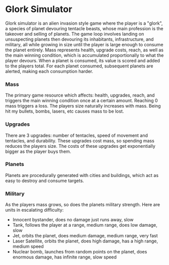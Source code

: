# Glork Simulator

Glork simulator is an alien invasion style game where the player is a "glork", a species of planet devouring tentacle beasts, whose main profession is the takeover and selling of planets. The game loop involves landing on unsuspecting planets then 	devouring its inhabitants, infrastructure, and military, all while growing in size until the player is large enough to consume the planet entirely. Mass represents health, upgrade costs, reach, as well as the main winning condition, which is accumulated proportionally to what the player devours. When a planet is consumed, its value is scored and added to the players total. For each planet consumed, subsequent planets are alerted, making each consumption harder. 

### Mass 

The primary game resource which affects: health, upgrades, reach, and triggers the main winning condition once at a certain amount. Reaching 0 mass triggers a loss. The players size naturally increases with mass. Being hit my bullets, bombs, lasers, etc causes mass to be lost.

### Upgrades

There are 3 upgrades: number of tentacles, speed of movement and tentacles, and durability. These upgrades cost mass, so spending mass reduces the players size. The costs of these upgrades get exponentially bigger as the player buys them. 

### Planets

Planets are procedurally generated with cities and buildings, which act as easy to destroy and consume targets.  

### Military

As the players mass grows, so does the planets military strength. Here are units in escalating difficulty:
	
- Innocent bystander, does no damage just runs away, slow
- Tank, follows the player at a range, medium range, does low damage, slow
- Jet, orbits the planet, does medium damage, medium range, very fast
- Laser Satellite, orbits the planet, does high damage, has a high range, medium speed
- Nuclear bomb, launches from random points on the planet, does enormous damage, has infinite range, slow speed 
